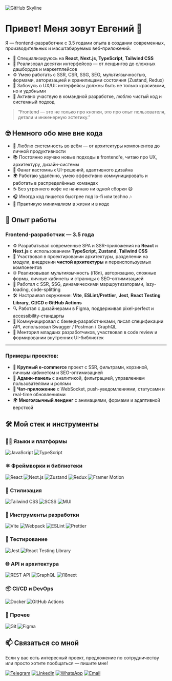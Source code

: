 ![GitHub Skyline](https://github.com/EmEvgeniy/EmEvgeniy/blob/main/skyline.gif)


# Привет! Меня зовут Евгений 👋

Я — frontend-разработчик с 3.5 годами опыта в создании современных, производительных и масштабируемых веб-приложений.

- 🧠 Специализируюсь на **React**, **Next.js**, **TypeScript**, **Tailwind CSS**
- 💼 Реализовал десятки интерфейсов — от лендингов до сложных дашбордов и маркетплейсов
- ⚙️ Умею работать с SSR, CSR, SSG, SEO, мультиязычностью, формами, авторизацией и хранилищами состояния (Zustand, Redux)
- 🎨 Забочусь о UX/UI: интерфейсы должны быть не только красивыми, но и удобными
- 🚀 Активно участвую в командной разработке, люблю чистый код и системный подход

> “Frontend — это не только про кнопки, это про опыт пользователя, детали и инженерную эстетику.”

## 🤓 Немного обо мне вне кода

- 🎯 Люблю системность во всём — от архитектуры компонентов до личной продуктивности
- 📚 Постоянно изучаю новые подходы в frontend'е, читаю про UX, архитектуру, дизайн-системы
- 🧩 Фанат кастомных UI-решений, адаптивного дизайна
- 🌍 Работаю удалённо, умею эффективно коммуницировать и работать в распределённых командах
- ☕ Без утреннего кофе не начинаю ни одной сборки 😄
- 🎧 Иногда код пишется быстрее под lo-fi или techno 🎶
- 🧘 Практикую минимализм в жизни и в коде

## 💼 Опыт работы

### Frontend-разработчик — 3.5 года

- ⚙️ Разрабатывал современные SPA и SSR-приложения на **React** и **Next.js** с использованием **TypeScript**, **Zustand**, **Tailwind CSS**
- 🧩 Участвовал в проектировании архитектуры, разделении на модули, внедрении **чистой архитектуры** и переиспользуемых компонентов
- 🌐 Реализовывал мультиязычность (i18n), авторизацию, сложные формы, личные кабинеты и страницы с SEO-оптимизацией
- 🚀 Работал с SSR, SSG, динамическими маршрутизаторами, lazy-loading, code-splitting
- 🛠️ Настраивал окружение: **Vite**, **ESLint/Prettier**, **Jest**, **React Testing Library**, **CI/CD с GitHub Actions**
- 🔍 Работал с дизайнерами в Figma, поддерживал pixel-perfect и accessibility-стандарты
- 💬 Коммуницировал с бэкенд-разработчиками, писал спецификации API, использовал Swagger / Postman / GraphQL
- 🧠 Менторил младших разработчиков, участвовал в code review и формировании внутренних UI-библиотек

---

### Примеры проектов:

- 🛒 **Крупный e-commerce** проект с SSR, фильтрами, корзиной, личным кабинетом и SEO-оптимизацией  
- 🧾 **Админ-панель** с аналитикой, фильтрацией, управлением пользователями и ролями  
- 💬 **Чат-приложение** с WebSocket, push-уведомлениями, статусами и real-time обновлениями  
- 🌍 **Многоязычный лендинг** с анимациями, формами и адаптивной версткой



## 🛠️ Мой стек и инструменты

### 👨‍💻 Языки и платформы
![JavaScript](https://img.shields.io/badge/-JavaScript-F7DF1E?logo=javascript&logoColor=000&style=for-the-badge)
![TypeScript](https://img.shields.io/badge/-TypeScript-3178C6?logo=typescript&logoColor=white&style=for-the-badge)

### ⚛️ Фреймворки и библиотеки
![React](https://img.shields.io/badge/-React-61DAFB?logo=react&logoColor=000&style=for-the-badge)
![Next.js](https://img.shields.io/badge/-Next.js-000000?logo=next.js&logoColor=white&style=for-the-badge)
![Zustand](https://img.shields.io/badge/-Zustand-000000?logo=react&logoColor=white&style=for-the-badge)
![Redux](https://img.shields.io/badge/-Redux-764ABC?logo=redux&logoColor=white&style=for-the-badge)
![Framer Motion](https://img.shields.io/badge/-Framer%20Motion-EF007C?logo=framer&logoColor=white&style=for-the-badge)

### 🎨 Стилизация
![Tailwind CSS](https://img.shields.io/badge/-Tailwind%20CSS-06B6D4?logo=tailwindcss&logoColor=white&style=for-the-badge)
![SCSS](https://img.shields.io/badge/-SCSS-CC6699?logo=sass&logoColor=white&style=for-the-badge)
![MUI](https://img.shields.io/badge/-MUI-007FFF?logo=mui&logoColor=white&style=for-the-badge)

### 🔧 Инструменты разработки
![Vite](https://img.shields.io/badge/-Vite-646CFF?logo=vite&logoColor=white&style=for-the-badge)
![Webpack](https://img.shields.io/badge/-Webpack-8DD6F9?logo=webpack&logoColor=000&style=for-the-badge)
![ESLint](https://img.shields.io/badge/-ESLint-4B32C3?logo=eslint&logoColor=white&style=for-the-badge)
![Prettier](https://img.shields.io/badge/-Prettier-F7B93E?logo=prettier&logoColor=000&style=for-the-badge)

### 🧪 Тестирование
![Jest](https://img.shields.io/badge/-Jest-C21325?logo=jest&logoColor=white&style=for-the-badge)
![React Testing Library](https://img.shields.io/badge/-Testing%20Library-E33332?logo=testing-library&logoColor=white&style=for-the-badge)

### 🌐 API и архитектура
![REST API](https://img.shields.io/badge/-REST%20API-6E57E0?style=for-the-badge)
![GraphQL](https://img.shields.io/badge/-GraphQL-E10098?logo=graphql&logoColor=white&style=for-the-badge)
![i18next](https://img.shields.io/badge/-i18next-26A69A?logo=i18next&logoColor=white&style=for-the-badge)

### 📦 CI/CD и DevOps
![Docker](https://img.shields.io/badge/-Docker-2496ED?logo=docker&logoColor=white&style=for-the-badge)
![GitHub Actions](https://img.shields.io/badge/-GitHub%20Actions-2088FF?logo=github-actions&logoColor=white&style=for-the-badge)

### 📁 Прочее
![Git](https://img.shields.io/badge/-Git-F05032?logo=git&logoColor=white&style=for-the-badge)
![Figma](https://img.shields.io/badge/-Figma-F24E1E?logo=figma&logoColor=white&style=for-the-badge)


## 📫 Связаться со мной

Если у вас есть интересный проект, предложение по сотрудничеству или просто хотите пообщаться — пишите мне!

[![Telegram](https://img.shields.io/badge/-Telegram-2CA5E0?logo=telegram&logoColor=white&style=for-the-badge)](https://t.me/твоя_ссылка)
[![LinkedIn](https://img.shields.io/badge/-LinkedIn-0A66C2?logo=linkedin&logoColor=white&style=for-the-badge)](https://www.linkedin.com/in/твоя_ссылка)
[![WhatsApp](https://img.shields.io/badge/-WhatsApp-25D366?logo=whatsapp&logoColor=white&style=for-the-badge)](https://wa.me/твой_номер_без_плюса)
[![Email](https://img.shields.io/badge/-Email-D14836?logo=gmail&logoColor=white&style=for-the-badge)](mailto:твой@почта.com)



